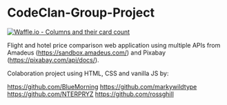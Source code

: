 # CodeClan-Group-Project

[![Waffle.io - Columns and their card count](https://badge.waffle.io/rossghill/CodeClan-Group-Project.svg?columns=all)](https://waffle.io/rossghill/CodeClan-Group-Project)

Flight and hotel price comparison web application using multiple APIs from Amadeus (https://sandbox.amadeus.com/) and Pixabay (https://pixabay.com/api/docs/).

Colaboration project using HTML, CSS and vanilla JS by:

https://github.com/BlueMorning
https://github.com/markywildtype
https://github.com/NTERPRYZ
https://github.com/rossghill

